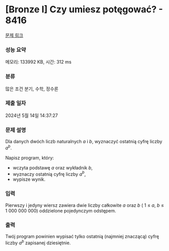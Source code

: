 # [Bronze I] Czy umiesz potęgować? - 8416 

[문제 링크](https://www.acmicpc.net/problem/8416) 

### 성능 요약

메모리: 133992 KB, 시간: 312 ms

### 분류

많은 조건 분기, 수학, 정수론

### 제출 일자

2024년 5월 14일 14:37:27

### 문제 설명

<p>Dla danych dwóch liczb naturalnych <i>a</i> i <i>b</i>, wyznaczyć ostatnią cyfrę liczby <i>a</i><em><sup>b</sup></em>.</p>

<p>Napisz program, który:</p>

<ul>
	<li>wczyta podstawę <i>a</i> oraz wykładnik <i>b</i>,</li>
	<li>wyznaczy ostatnią cyfrę liczby <i>a</i><em><sup>b</sup></em>,</li>
	<li>wypisze wynik.</li>
</ul>

### 입력 

 <p>Pierwszy i jedyny wiersz zawiera dwie liczby całkowite <i>a</i> oraz <i>b</i> ( 1 ≤ <i>a</i>, <i>b</i> ≤ 1 000 000 000) oddzielone pojedynczym odstępem.</p>

### 출력 

 <p>Twój program powinien wypisać tylko ostatnią (najmniej znaczącą) cyfrę liczby <i>a</i><em><sup>b</sup></em> zapisanej dziesiętnie.</p>

